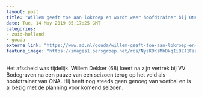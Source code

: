 ```yaml
---
layout: post
title: "Willem geeft toe aan lokroep en wordt weer hoofdtrainer bij ONA"
date: Tue, 14 May 2019 05:17:25 GMT
categories: 
- zuid-holland 
- gouda 
externe_link: "https://www.ad.nl/gouda/willem-geeft-toe-aan-lokroep-en-wordt-weer-hoofdtrainer-bij-ona~a924af2a/"
feature_image: "https://images1.persgroep.net/rcs/NysK9KsMbDkqIiBZJ1FzagOMN5w/diocontent/41767973/_fitwidth/400/?appId=21791a8992982cd8da851550a453bd7f&quality=0.7"
---
```


Het afscheid was tijdelijk. Willem Dekker (68) keert na zijn vertrek bij VV Bodegraven na een pauze van een seizoen terug op het veld als hoofdtrainer van ONA. Hij heeft nog steeds geen genoeg van voetbal en is al bezig met de planning voor komend seizoen.
